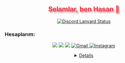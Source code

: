 <h2 align="center" style="color:#e63946;text-shadow: 3px 4px 4px rgba(205, 50, 70, 0.7);">Selamlar, ben Hasan 👋</h2>


<div align="center">
    <a href="https://discord.com/users/1240726745016172606" title="Discord Account">
        <img src="https://lanyard-profile-readme.vercel.app/api/1240726745016172606" alt="Discord Lanyard Status">
    </a>
</div>
<div align="center">


</div>
<h3>Hesaplarım:</h3>
<p align="center">
   <a href="https://discord.com/users/1084939595940102144" target"blank_"><img src="https://img.shields.io/badge/discord%20-7289DA.svg?&style=for-the-badge&logo=discord&logoColor=white"></a>
    <a href="https://github.com/Hasanrhyme" target"blank_"><img src="https://img.shields.io/badge/GitHub%20-191717.svg?&style=for-the-badge&logo=github&logoColor=white"></a>
   <a href="https://steamcommunity.com/profiles/76561199820689487" target"blank_"><img src="https://img.shields.io/badge/steam%20-171a21.svg?&style=for-the-badge&logo=steam&logoColor=white"></a>
   <a href="mailto:ercanhasan800@gmail.com" target="_blank" rel="noopener noreferrer">
        <img src="https://img.shields.io/badge/gmail-%23D14836.svg?&style=for-the-badge&logo=gmail&logoColor=white" alt="Gmail">
    </a>
   <a href="https://www.instagram.com/hsnercn002" target="_blank" rel="noopener noreferrer">
        <img src="https://img.shields.io/badge/INSTAGRAM%20-DC3175.svg?&style=for-the-badge&logo=instagram&logoColor=white" alt="Instagram">
</p>

       
<details align="center"> <style="font-weight: bold; font-size: 18px"> GitHub İstatistiklerim <img src="https://komarev.com/ghpvc/?username=Hasanrhymec&style=for-the-badge&label=Ziyaretçi" alt="GitHub Ziyaretçi Sayacı"/> </div>


